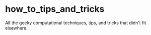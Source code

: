 # how_to_tips_and_tricks

All the geeky computational techniques, tips, and tricks that didn't fit elsewhere.
